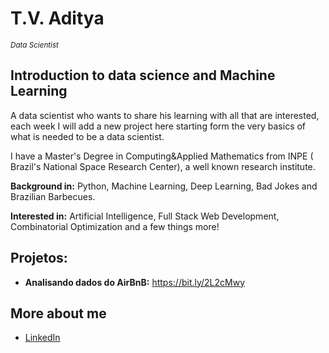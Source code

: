 # T.V. Aditya
<sub>*Data Scientist*</sub>
## Introduction to data science and Machine Learning 

A data scientist who wants to share his learning with all that are interested, each week I will add a new project here starting form the very basics of what is needed to be a data scientist.

I have a Master's Degree in Computing&Applied Mathematics from INPE ( Brazil's National Space Research Center), a well known research institute.

**Background in:** Python, Machine Learning, Deep Learning, Bad Jokes and Brazilian Barbecues.

**Interested in:** Artificial Intelligence, Full Stack Web Development, Combinatorial Optimization and a few things more!

## Projetos:
* **Analisando dados do AirBnB:** https://bit.ly/2L2cMwy

## More about me
* [LinkedIn](https://www.linkedin.com/in/tantravahiadityamscpmp)



